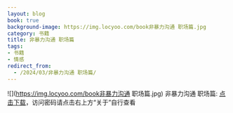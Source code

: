 ```yaml
---
layout: blog
book: true
background-image: https://img.locyoo.com/book非暴力沟通 职场篇.jpg
category: 书籍
title: 非暴力沟通 职场篇
tags:
- 书籍
- 情感
redirect_from:
  - /2024/03/非暴力沟通 职场篇/
---
```

![](https://img.locyoo.com/book非暴力沟通 职场篇.jpg)
非暴力沟通 职场篇: <a name = "ref1" href="https://url18.ctfile.com/f/50983618-1345404592-456f96?p=3619">点击下载</a>，访问密码请点击右上方“关于”自行查看
